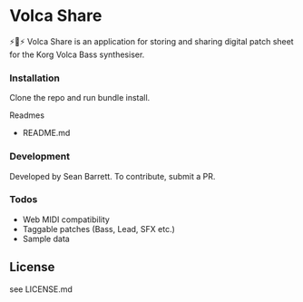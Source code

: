 # Volca Share

:zap::musical_keyboard::zap: Volca Share is an application for storing and sharing digital patch sheet for the Korg Volca Bass synthesiser.

### Installation

 Clone the repo and run bundle install.

Readmes

* README.md

### Development

Developed by Sean Barrett.  To contribute, submit a PR.

### Todos

 - Web MIDI compatibility
 - Taggable patches (Bass, Lead, SFX etc.)
 - Sample data

License
----

see LICENSE.md
